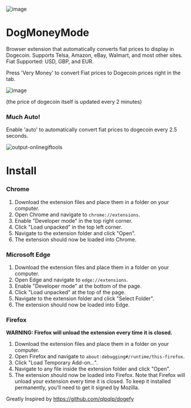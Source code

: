 ![image](https://github.com/mstauber/DogMoneyMode/assets/2897796/f932a886-7b03-4448-adaa-8beb074b79f7)

# DogMoneyMode
Browser extension that automatically converts fiat prices to display in Dogecoin. Supports Telsa, Amazon, eBay, Walmart, and most other sites. Fiat Supported: USD, GBP, and EUR.

Press 'Very Money' to convert Fiat prices to Dogecoin prices right in the tab.

![image](https://github.com/UsaRandom/DogMoneyMode/assets/2897796/bc9142fc-8ed3-470d-b849-426e69ea3183)


(the price of dogecoin itself is updated every 2 minutes)

### Much Auto!
Enable 'auto' to automatically convert fiat prices to dogecoin every 2.5 seconds.

![output-onlinegiftools](https://github.com/mstauber/DogMoneyMode/assets/2897796/4907b0f4-ba41-455a-9144-0f5ce61da743)


# Install


### Chrome

1. Download the extension files and place them in a folder on your computer.
2. Open Chrome and navigate to `chrome://extensions`.
3. Enable "Developer mode" in the top right corner.
4. Click "Load unpacked" in the top left corner.
5. Navigate to the extension folder and click "Open".
6. The extension should now be loaded into Chrome.


### Microsoft Edge

1. Download the extension files and place them in a folder on your computer.
2. Open Edge and navigate to `edge://extensions`.
3. Enable "Developer mode" at the bottom of the page.
4. Click "Load unpacked" at the top of the page.
5. Navigate to the extension folder and click "Select Folder".
6. The extension should now be loaded into Edge.


### Firefox

**WARNING: Firefox will unload the extension every time it is closed.**

1. Download the extension files and place them in a folder on your computer.
2. Open Firefox and navigate to `about:debugging#/runtime/this-firefox`.
3. Click "Load Temporary Add-on...".
4. Navigate to any file inside the extension folder and click "Open".
5. The extension should now be loaded into Firefox. Note that Firefox will unload your extension every time it is closed. To keep it installed permanently, you'll need to get it signed by Mozilla.



Greatly Inspired by https://github.com/qlpqlp/dogefy
